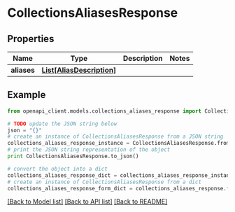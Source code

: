 # CollectionsAliasesResponse


## Properties
Name | Type | Description | Notes
------------ | ------------- | ------------- | -------------
**aliases** | [**List[AliasDescription]**](AliasDescription.md) |  | 

## Example

```python
from openapi_client.models.collections_aliases_response import CollectionsAliasesResponse

# TODO update the JSON string below
json = "{}"
# create an instance of CollectionsAliasesResponse from a JSON string
collections_aliases_response_instance = CollectionsAliasesResponse.from_json(json)
# print the JSON string representation of the object
print CollectionsAliasesResponse.to_json()

# convert the object into a dict
collections_aliases_response_dict = collections_aliases_response_instance.to_dict()
# create an instance of CollectionsAliasesResponse from a dict
collections_aliases_response_form_dict = collections_aliases_response.from_dict(collections_aliases_response_dict)
```
[[Back to Model list]](../README.md#documentation-for-models) [[Back to API list]](../README.md#documentation-for-api-endpoints) [[Back to README]](../README.md)


